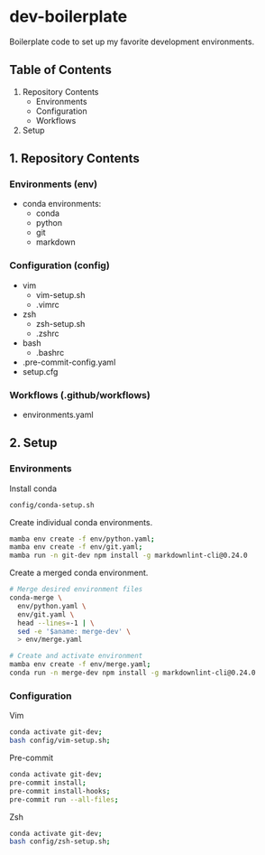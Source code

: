 # dev-boilerplate

Boilerplate code to set up my favorite development environments.

## Table of Contents

1. Repository Contents
   - Environments
   - Configuration
   - Workflows
2. Setup

## 1. Repository Contents

### Environments (env)

- conda environments:
  - conda
  - python
  - git
  - markdown

### Configuration (config)

- vim
  - vim-setup.sh
  - .vimrc
- zsh
  - zsh-setup.sh
  - .zshrc
- bash
  - .bashrc
- .pre-commit-config.yaml
- setup.cfg

### Workflows (.github/workflows)

- environments.yaml

## 2. Setup

### Environments

Install conda

```bash
config/conda-setup.sh
```

Create individual conda environments.

```bash
mamba env create -f env/python.yaml;
mamba env create -f env/git.yaml;
mamba run -n git-dev npm install -g markdownlint-cli@0.24.0
```

Create a merged conda environment.

```bash
# Merge desired environment files
conda-merge \
  env/python.yaml \
  env/git.yaml \
  head --lines=-1 | \
  sed -e '$aname: merge-dev' \
  > env/merge.yaml

# Create and activate environment
mamba env create -f env/merge.yaml;
conda run -n merge-dev npm install -g markdownlint-cli@0.24.0
```

### Configuration

Vim

```bash
conda activate git-dev;
bash config/vim-setup.sh;
```

Pre-commit

```bash
conda activate git-dev;
pre-commit install;
pre-commit install-hooks;
pre-commit run --all-files;
```

Zsh

```bash
conda activate git-dev;
bash config/zsh-setup.sh;
```
